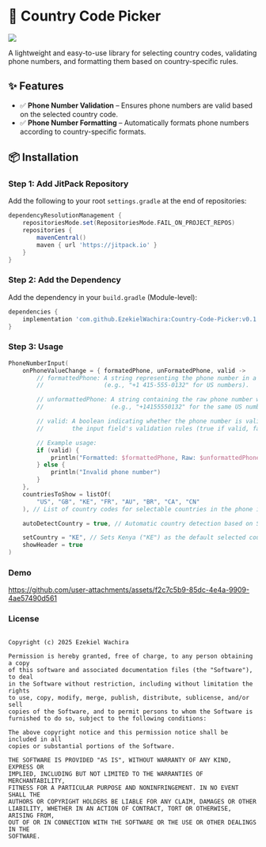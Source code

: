 # 📱 Country Code Picker  

[![](https://jitpack.io/v/EzekielWachira/Country-Code-Picker.svg)](https://jitpack.io/#EzekielWachira/Country-Code-Picker)

A lightweight and easy-to-use library for selecting country codes, validating phone numbers, and formatting them based on country-specific rules.  

## ✨ Features  
- ✅ **Phone Number Validation** – Ensures phone numbers are valid based on the selected country code.  
- ✅ **Phone Number Formatting** – Automatically formats phone numbers according to country-specific formats.  

## 📦 Installation  

### Step 1: Add JitPack Repository  
Add the following to your root `settings.gradle` at the end of repositories:  

```gradle
dependencyResolutionManagement {
    repositoriesMode.set(RepositoriesMode.FAIL_ON_PROJECT_REPOS)
    repositories {
        mavenCentral()
        maven { url 'https://jitpack.io' }
    }
}
```
### Step 2: Add the Dependency
Add the dependency in your `build.gradle` (Module-level):

```gradle
dependencies {
    implementation 'com.github.EzekielWachira:Country-Code-Picker:v0.1.1'
}
```

### Step 3: Usage

```kt
PhoneNumberInput(
    onPhoneValueChange = { formatedPhone, unFormatedPhone, valid ->
        // formattedPhone: A string representing the phone number in a user-friendly format 
        //                 (e.g., "+1 415-555-0132" for US numbers).

        // unformattedPhone: A string containing the raw phone number without any formatting
        //                   (e.g., "+14155550132" for the same US number).

        // valid: A boolean indicating whether the phone number is valid based on 
        //        the input field's validation rules (true if valid, false otherwise).

        // Example usage:
        if (valid) {
            println("Formatted: $formattedPhone, Raw: $unformattedPhone")
        } else {
            println("Invalid phone number")
        }
    },
    countriesToShow = listOf(
        "US", "GB", "KE", "FR", "AU", "BR", "CA", "CN"
    ), // List of country codes for selectable countries in the phone input UI.

    autoDetectCountry = true, // Automatic country detection based on SIM/network.

    setCountry = "KE", // Sets Kenya ("KE") as the default selected country.
    showHeader = true
)
```
 ### Demo


https://github.com/user-attachments/assets/f2c7c5b9-85dc-4e4a-9909-4ae57490d561


### License

````MIT License

Copyright (c) 2025 Ezekiel Wachira

Permission is hereby granted, free of charge, to any person obtaining a copy
of this software and associated documentation files (the "Software"), to deal
in the Software without restriction, including without limitation the rights
to use, copy, modify, merge, publish, distribute, sublicense, and/or sell
copies of the Software, and to permit persons to whom the Software is
furnished to do so, subject to the following conditions:

The above copyright notice and this permission notice shall be included in all
copies or substantial portions of the Software.

THE SOFTWARE IS PROVIDED "AS IS", WITHOUT WARRANTY OF ANY KIND, EXPRESS OR
IMPLIED, INCLUDING BUT NOT LIMITED TO THE WARRANTIES OF MERCHANTABILITY,
FITNESS FOR A PARTICULAR PURPOSE AND NONINFRINGEMENT. IN NO EVENT SHALL THE
AUTHORS OR COPYRIGHT HOLDERS BE LIABLE FOR ANY CLAIM, DAMAGES OR OTHER
LIABILITY, WHETHER IN AN ACTION OF CONTRACT, TORT OR OTHERWISE, ARISING FROM,
OUT OF OR IN CONNECTION WITH THE SOFTWARE OR THE USE OR OTHER DEALINGS IN THE
SOFTWARE.
````

